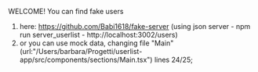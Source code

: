 WELCOME! 
You can find fake users 
1) here: https://github.com/Babi1618/fake-server (using json server - npm run server_userlist - http://localhost:3002/users) 
2) or you can use mock data, changing file "Main" (url:"/Users/barbara/Progetti/userlist-app/src/components/sections/Main.tsx") lines 24/25; 